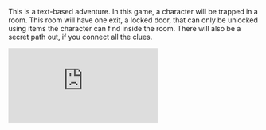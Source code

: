 This is a text-based adventure.
In this game, a character will be trapped in a room. This room will have one exit, a locked door, that can only be unlocked using items the character can find inside the room. There will also be a secret path out, if you connect all the clues.

![TextAdventure](https://github.com/Cosmaniac/PythonGroupGame/blob/master/TextAdventure.png/README.md)
